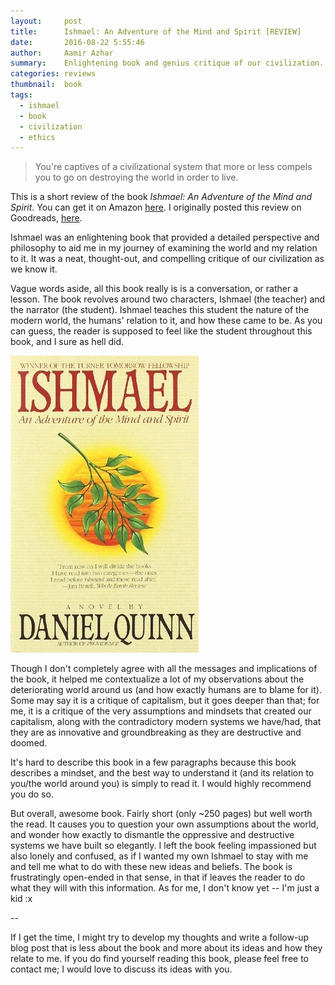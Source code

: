 ```yaml
---
layout:     post
title:      Ishmael: An Adventure of the Mind and Spirit [REVIEW]
date:       2016-08-22 5:55:46
author:     Aamir Azhar
summary:    Enlightening book and genius critique of our civilization.
categories: reviews
thumbnail:  book
tags:
  - ishmael
  - book
  - civilization
  - ethics
---
```

> You're captives of a civilizational system that more or less compels you to go on destroying the world in order to live.

This is a short review of the book *Ishmael: An Adventure of the Mind and Spirit*. You can get it on Amazon <a href="https://www.amazon.com/Ishmael-Adventure-Spirit-Daniel-Quinn/dp/0553375407">here</a>. I originally posted this review on Goodreads, <a href="https://www.goodreads.com/review/show/1735792905">here</a>.

Ishmael was an enlightening book that provided a detailed perspective and philosophy to aid me in my journey of examining the world and my relation to it. It was a neat, thought-out, and compelling critique of our civilization as we know it.

Vague words aside, all this book really is is a conversation, or rather a lesson. The book revolves around two characters, Ishmael (the teacher) and the narrator (the student). Ishmael teaches this student the nature of the modern world, the humans' relation to it, and how these came to be. As you can guess, the reader is supposed to feel like the student throughout this book, and I sure as hell did.

![Ishmael-Book-Cover](/resources/images/08-22-2016/ishmael.jpg)

Though I don't completely agree with all the messages and implications of the book, it helped me contextualize a lot of my observations about the deteriorating world around us (and how exactly humans are to blame for it). Some may say it is a critique of capitalism, but it goes deeper than that; for me, it is a critique of the very assumptions and mindsets that created our capitalism, along with the contradictory modern systems we have/had, that they are as innovative and groundbreaking as they are destructive and doomed.

It's hard to describe this book in a few paragraphs because this book describes a mindset, and the best way to understand it (and its relation to you/the world around you) is simply to read it. I would highly recommend you do so.

But overall, awesome book. Fairly short (only ~250 pages) but well worth the read. It causes you to question your own assumptions about the world, and wonder how exactly to dismantle the oppressive and destructive systems we have built so elegantly. I left the book feeling impassioned but also lonely and confused, as if I wanted my own Ishmael to stay with me and tell me what to do with these new ideas and beliefs. The book is frustratingly open-ended in that sense, in that if leaves the reader to do what they will with this information. As for me, I don't know yet -- I'm just a kid :x

--

If I get the time, I might try to develop my thoughts and write a follow-up blog post that is less about the book and more about its ideas and how they relate to me. If you do find yourself reading this book, please feel free to contact me; I would love to discuss its ideas with you.
